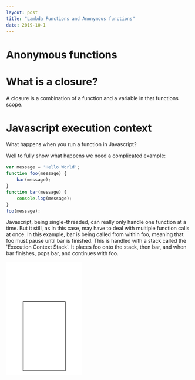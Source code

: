 ```yaml
---
layout: post
title: "Lambda Functions and Anonymous functions"
date: 2019-10-1
---
```


# Anonymous functions



# What is a closure?

A closure is a combination of a function and a variable in that functions scope. 

# Javascript execution context

What happens when you run a function in Javascript?

Well to fully show what happens we need a complicated example:

```javascript
var message = 'Hello World';
function foo(message) {
    bar(message);
}
function bar(message) {
    console.log(message);
}
foo(message);
```

Javascript, being single-threaded, can really only handle one function at a time. But it still, as in this case, may have to deal with multiple function calls at once. In this example, bar is being called from within foo, meaning that foo must pause until bar is finished. This is handled with a stack called the 'Execution Context Stack'. It places foo onto the stack, then bar, and when bar finishes, pops bar, and continues with foo.

![checking](../assets/2019-10-1-lambda-functions-anonymous-functions/js_execution_stack_graphic.gif)



